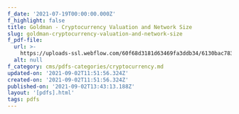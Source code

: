 ```yaml
---
f_date: '2021-07-19T00:00:00.000Z'
f_highlight: false
title: Goldman - Cryptocurrency Valuation and Network Size
slug: goldman-cryptocurrency-valuation-and-network-size
f_pdf-file:
  url: >-
    https://uploads-ssl.webflow.com/60f68d3181d63469fa3ddb34/6130bac783f934636b7c18bb_Goldman%20-%20Cryptocurrency%20Valuation%20and%20Network%20Size%20(Pandl_Rosenberg).pdf
  alt: null
f_category: cms/pdfs-categories/cryptocurrency.md
updated-on: '2021-09-02T11:51:56.324Z'
created-on: '2021-09-02T11:51:56.324Z'
published-on: '2021-09-02T13:43:13.188Z'
layout: '[pdfs].html'
tags: pdfs
---
```



